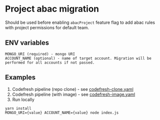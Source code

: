 # Project abac migration

Should be used before enabling `abacProject` feature flag to add abac rules with project permissions for default team.

## ENV variables
```
MONGO_URI (required) - mongo URI
ACCOUNT_NAME (optional) - name of target account. Migration will be performed for all accounts if not passed.
```

## Examples

1. Codefresh pipeline (repo clone) - see [codefresh-clone.yaml](./codefresh-clone.yaml)
2. Codefresh pipeline (with image) - see [codefresh-image.yaml](./codefresh-image.yaml)
3. Run locally
```
yarn install
MONGO_URI={value} ACCOUNT_NAME={value} node index.js
```

